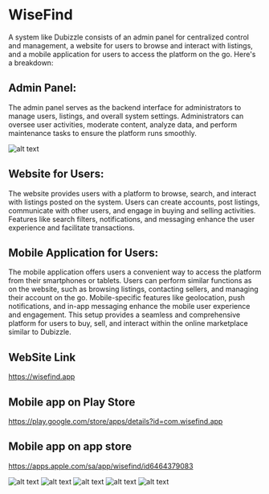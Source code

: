 # WiseFind

A system like Dubizzle consists of an admin panel for centralized control and management, a website for users to browse and interact with listings, and a mobile application for users to access the platform on the go. Here's a breakdown:

## Admin Panel:
The admin panel serves as the backend interface for administrators to manage users, listings, and overall system settings.
Administrators can oversee user activities, moderate content, analyze data, and perform maintenance tasks to ensure the platform runs smoothly.

![alt text](https://github.com/hadeer-elnaghy/WiseFind/blob/main/screenshots/screencapture-wisefind-app-admin-dashboard-2024-04-22-22_52_47.png)


## Website for Users:
The website provides users with a platform to browse, search, and interact with listings posted on the system.
Users can create accounts, post listings, communicate with other users, and engage in buying and selling activities.
Features like search filters, notifications, and messaging enhance the user experience and facilitate transactions.

## Mobile Application for Users:
The mobile application offers users a convenient way to access the platform from their smartphones or tablets.
Users can perform similar functions as on the website, such as browsing listings, contacting sellers, and managing their account on the go.
Mobile-specific features like geolocation, push notifications, and in-app messaging enhance the mobile user experience and engagement.
This setup provides a seamless and comprehensive platform for users to buy, sell, and interact within the online marketplace similar to Dubizzle.

## WebSite Link
https://wisefind.app

## Mobile app on Play Store
https://play.google.com/store/apps/details?id=com.wisefind.app

## Mobile app on app store
https://apps.apple.com/sa/app/wisefind/id6464379083

![alt text](https://github.com/hadeer-elnaghy/WiseFind/blob/main/screenshots/WhatsApp%20Image%202024-04-22%20at%2022.17.12_51579f45.jpg)
![alt text](https://github.com/hadeer-elnaghy/WiseFind/blob/main/screenshots/WhatsApp%20Image%202024-04-22%20at%2022.17.12_4c17c5e4.jpg)
![alt text](https://github.com/hadeer-elnaghy/WiseFind/blob/main/screenshots/WhatsApp%20Image%202024-04-22%20at%2022.17.11_82a43257.jpg)
![alt text](https://github.com/hadeer-elnaghy/WiseFind/blob/main/screenshots/WhatsApp%20Image%202024-04-22%20at%2022.17.12_85f13056.jpg)
![alt text](https://github.com/hadeer-elnaghy/WiseFind/blob/main/screenshots/WhatsApp%20Image%202024-04-22%20at%2022.18.34_e7b8c13b.jpg)
